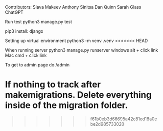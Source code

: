 Contributors:
Slava Makeev
Anthony Sinitsa
Dan Quinn
Sarah Glass
ChatGPT

Run test
python3 manage.py test

pip3 install:
django

Setting up virtual environment
python3 -m venv .venv
<<<<<<< HEAD

When running server
python3 manage.py runserver
windows alt + click link
Mac cmd + click link

To get to admin page do /admin


If nothing to track after makemigrations.
Delete everything inside of the migration folder.
=======
>>>>>>> f61b0eb3d66695a42c81ed18a0ebe2d985733020
